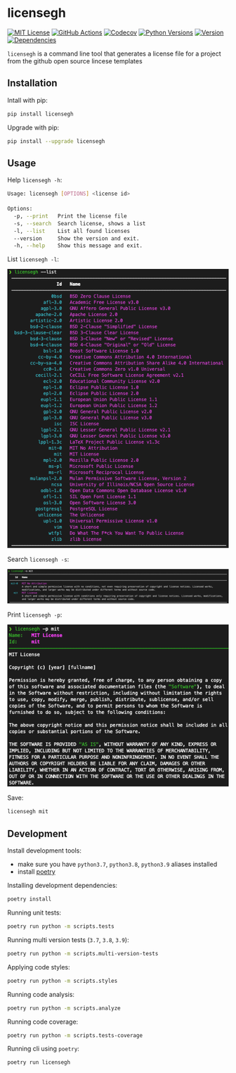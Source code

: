 # licensegh

<a href="https://github.com/sauljabin/licensegh/blob/main/LICENSE"><img alt="MIT License" src="https://img.shields.io/github/license/sauljabin/licensegh"></a>
<a href="https://github.com/sauljabin/licensegh/actions/workflows/main.yml"><img alt="GitHub Actions" src="https://img.shields.io/github/checks-status/sauljabin/licensegh/main?label=tests"></a>
<a href="https://app.codecov.io/gh/sauljabin/licensegh"><img alt="Codecov" src="https://img.shields.io/codecov/c/github/sauljabin/licensegh"></a>
<a href="https://pypi.org/project/licensegh/"><img alt="Python Versions" src="https://img.shields.io/pypi/pyversions/licensegh"></a>
<a href="https://pypi.org/project/licensegh/"><img alt="Version" src="https://img.shields.io/pypi/v/licensegh"></a>
<a href="https://libraries.io/pypi/licensegh"><img alt="Dependencies" src="https://img.shields.io/librariesio/release/pypi/licensegh"></a>


`licensegh` is a command line tool that generates a license file for a project from the github open source lincese templates

## Installation

Intall with pip:

```sh
pip install licensegh
```

Upgrade with pip:
```sh
pip install --upgrade licensegh
```

## Usage

Help `licensegh -h`:

```sh
Usage: licensegh [OPTIONS] <license id>

Options:
  -p, --print   Print the license file
  -s, --search  Search license, shows a list
  -l, --list    List all found licenses
  --version     Show the version and exit.
  -h, --help    Show this message and exit.
```

List `licensegh -l`:

![](screenshots/list.png)

Search `licensegh -s`:

![](screenshots/search.png)

Print `licensegh -p`:

![](screenshots/print.png)

Save:

```sh
licensegh mit
```

## Development

Install development tools:

- make sure you have `python3.7`, `python3.8`, `python3.9` aliases installed
- install [poetry](https://python-poetry.org/docs/#installation)

Installing development dependencies:

```sh
poetry install
```

Running unit tests:

```sh
poetry run python -m scripts.tests
```

Running multi version tests (`3.7`, `3.8`, `3.9`):

```sh
poetry run python -m scripts.multi-version-tests
```

Applying code styles:

```sh
poetry run python -m scripts.styles
```

Running code analysis:

```sh
poetry run python -m scripts.analyze
```

Running code coverage:

```sh
poetry run python -m scripts.tests-coverage
```

Running cli using `poetry`:

```sh
poetry run licensegh
```
